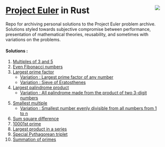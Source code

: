 # [Project Euler](https://projecteuler.net/) in Rust <img align="right" src="https://projecteuler.net/profile/arwinneil.png#10">


Repo for archiving personal solutions to the Project Euler problem archive. Solutions styled towards subjective compromise between performance, presentation of mathematical theories, reusability, and sometimes with variations on the problems. 

#### Solutions : 
1. [Multiples of 3 and 5](1/multiples_of_3_and_5.rs)
2. [Even Fibonacci numbers](2/even_fabionacci_numbers.rs)
3. [Largest prime factor](3/largest_prime_factor.rs)
    - [Variation : Largest prime factor of any number](3/variation_largest_prime_factor_any_number.rs) 
    - [Variation : Sieve of Eratosthenes](3/variation_sieve_of_eratosthenes.rs)
4. [Largest palindrome product](4/largest_palindrome_product.rs)
    - [Variation : All palindrome made from the product of two 3-digit numbers](4/variation_palindromes_product_of_2_three_digit_numbers.rs
)
5. [Smallest multiple](5/smallest_multiple.rs)
    - [Variation : Smallest number evenly divisible from all numbers from 1 to n](5/variation_smallest_num_divisible_1_n.rs)
6. [Sum square difference](6/sum_square_difference.rs)
7. [10001st prime](7/10001st_prime.rs)
8. [Largest product in a series](8/largest_product_in_a_series.rs)
9. [Special Pythagorean triplet](9/special_pythagorean_triplet.rs)
10. [Summation of primes](10/summation_of_primes.rs)
